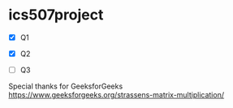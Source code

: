 # ics507project

- [x] Q1
- [x] Q2
- [ ] Q3


Special thanks for GeeksforGeeks
<https://www.geeksforgeeks.org/strassens-matrix-multiplication/>
